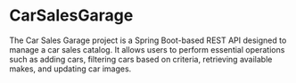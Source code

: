 # CarSalesGarage
The Car Sales Garage project is a Spring Boot-based REST API designed to manage a car sales catalog. It allows users to perform essential operations such as adding cars, filtering cars based on criteria, retrieving available makes, and updating car images.
